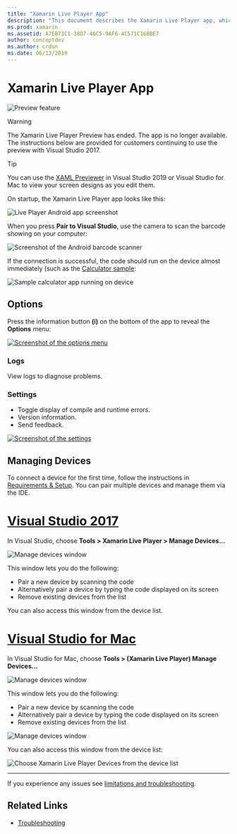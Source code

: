 ```yaml
---
title: "Xamarin Live Player App"
description: "This document describes the Xamarin Live Player app, which can be used to preview code changes live on device. It discusses setup, samples, logs, settings, managing devices, and more."
ms.prod: xamarin
ms.assetid: A7EB73C1-38D7-46C5-9AF6-4C571C168BE7
author: conceptdev
ms.author: crdun
ms.date: 06/13/2019
---
```


# Xamarin Live Player App

![Preview feature](~/media/shared/preview.png)

> [!WARNING]
> The Xamarin Live Player Preview has ended. The app is no longer available. The instructions below are provided for customers continuing to use the preview with Visual Studio 2017.

> [!TIP]
> You can use the [XAML Previewer](~/xamarin-forms/xaml/xaml-previewer/index.md) in Visual Studio 2019 or 
> Visual Studio for Mac to view your screen designs as you edit them.

On startup, the Xamarin Live Player app looks like this:

![Live Player Android app screenshot](player-images/app-android-sml.png)

When you press **Pair to Visual Studio**, use the camera to scan the
barcode showing on your computer:

![Screenshot of the Android barcode scanner](player-images/scan-android-sml.png)

If the connection is successful, the code should run on
the device almost immediately (such as the [Calculator sample](https://github.com/xamarin/mobile-samples/tree/master/LivePlayer/BasicCalculator):

![Sample calculator app running on device](player-images/basic-calculator-sml.png)

## Options

Press the information button **(i)** on the bottom of the app to reveal the **Options** menu:

[![Screenshot of the options menu](player-images/options-sml.png)](player-images/options.png#lightbox)

### Logs

View logs to diagnose problems.

### Settings

- Toggle display of compile and runtime errors.
- Version information.
- Send feedback.

[![Screenshot of the settings](player-images/settings-sml.png)](player-images/settings.png#lightbox)

## Managing Devices

To connect a device for the first time, follow the instructions in [Requirements & Setup](~/tools/live-player/install.md). You can pair multiple devices and manage them via the IDE.

# [Visual Studio 2017](#tab/windows)

In Visual Studio, choose **Tools > Xamarin Live Player > Manage Devices...**

![Manage devices window](player-images/manage-tools-menu-vs.png)

This window lets you do the following:

- Pair a new device by scanning the code
- Alternatively pair a device by typing the code displayed on its screen
- Remove existing devices from the list

You can also access this window from the device list.

# [Visual Studio for Mac](#tab/macos)

In Visual Studio for Mac, choose **Tools > (Xamarin Live Player) Manage Devices...**

![Manage devices window](player-images/manage-tools-menu.png)

This window lets you do the following:

- Pair a new device by scanning the code
- Alternatively pair a device by typing the code displayed on its screen
- Remove existing devices from the list

![Manage devices window](player-images/manage.png)

You can also access this window from the device list:

![Choose Xamarin Live Player Devices from the device list](player-images/manage-device-menu.png)

-----

If you experience any issues see [limitations and troubleshooting](~/tools/live-player/troubleshooting.md).

## Related Links

- [Troubleshooting](~/tools/live-player/troubleshooting.md)
